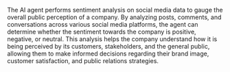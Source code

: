 <a name="Description"></a>

The AI agent performs sentiment analysis on social media data to gauge the overall public perception of a company. By analyzing posts, comments, and conversations across various social media platforms, the agent can determine whether the sentiment towards the company is positive, negative, or neutral. This analysis helps the company understand how it is being perceived by its customers, stakeholders, and the general public, allowing them to make informed decisions regarding their brand image, customer satisfaction, and public relations strategies.